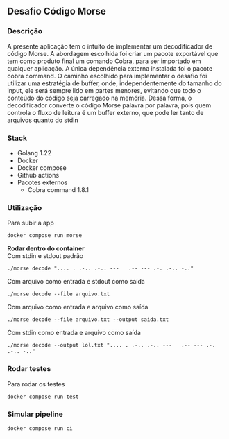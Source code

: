 ## Desafio Código Morse

### Descrição

A presente aplicação tem o intuito de implementar um decodificador de código Morse. A abordagem escolhida foi criar um pacote exportável que tem como produto final um comando Cobra, para ser importado em qualquer aplicação. A única dependência externa instalada foi o pacote cobra command. O caminho escolhido para implementar o desafio foi utilizar uma estratégia de buffer, onde, independentemente do tamanho do input, ele será sempre lido em partes menores, evitando que todo o conteúdo do código seja carregado na memória. Dessa forma, o decodificador converte o código Morse palavra por palavra, pois quem controla o fluxo de leitura é um buffer externo, que pode ler tanto de arquivos quanto do stdin
### Stack

- Golang 1.22
- Docker
- Docker compose
- Github actions
- Pacotes externos  
    - Cobra command 1.8.1

### Utilização

Para subir a app
```
docker compose run morse
```

**Rodar dentro do container** \
Com stdin e stdout padrão

```
./morse decode ".... . .-.. .-.. ---   .-- --- .-. .-.. -.."
```

Com arquivo como entrada e stdout como saída

```
./morse decode --file arquivo.txt
```

Com arquivo como entrada e arquivo como saída

```
./morse decode --file arquivo.txt --output saida.txt
```

Com stdin como entrada e arquivo como saída

```
./morse decode --output lol.txt ".... . .-.. .-.. ---   .-- --- .-. .-.. -.."
```

### Rodar testes

Para rodar os testes

```
docker compose run test
```

### Simular pipeline 

```
docker compose run ci
```